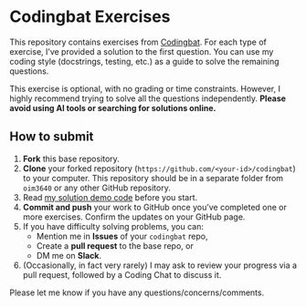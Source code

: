 # Codingbat Exercises

This repository contains exercises from [Codingbat](https://codingbat.com/python). For each type of exercise, I’ve provided a solution to the first question. You can use my coding style (docstrings, testing, etc.) as a guide to solve the remaining questions.

This exercise is optional, with no grading or time constraints. However, I highly recommend trying to solve all the questions independently. **Please avoid using AI tools or searching for solutions online.**

## How to submit

1. **Fork** this base repository.
2. **Clone** your forked repository (`https://github.com/<your-id>/codingbat`) to your computer. This repository should be in a separate folder from `oim3640` or any other GitHub repository.
3. Read [my solution demo code](warmup-1/sleep_in.py) before you start.
4. **Commit and push** your work to GitHub once you’ve completed one or more exercises. Confirm the updates on your GitHub page.
5. If you have difficulty solving problems, you can:
   - Mention me in **Issues** of your `codingbat` repo,
   - Create a **pull request** to the base repo, or
   - DM me on **Slack**.
6. (Occasionally, in fact very rarely) I may ask to review your progress via a pull request, followed by a Coding Chat to discuss it.

Please let me know if you have any questions/concerns/comments.
